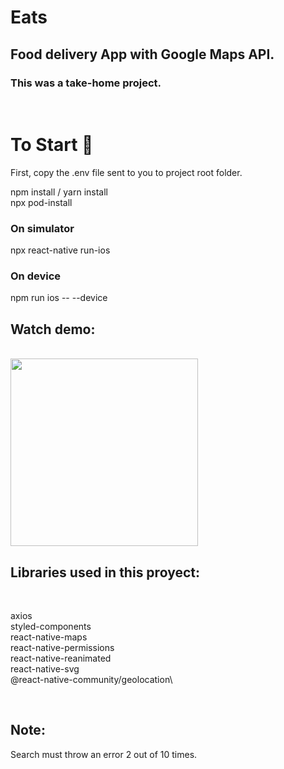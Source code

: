 # Eats

## Food delivery App with Google Maps API.

### This was a take-home project.

<br/>

# To Start 🚀

First, copy the .env file sent to you to project root folder.

npm install / yarn install\
npx pod-install

### On simulator

npx react-native run-ios

### On device

npm run ios -- --device

## Watch demo:

<br/>

<img src="./demo/QRtest.png" width="300"/>

<br/>

## Libraries used in this proyect:

<br/>

axios\
styled-components\
react-native-maps\
react-native-permissions\
react-native-reanimated\
react-native-svg\
@react-native-community/geolocation\

<br/>

## Note:

Search must throw an error 2 out of 10 times.

<br/>
<br/>
